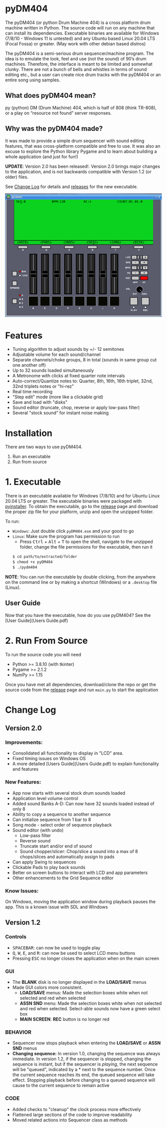 # pyDM404
The pyDM404 (or python Drum Machine 404) is a cross platform drum machine written in Python. The source code will run on any machine that can install its dependencies. Executable binaries are available for Windows (7/8/10 - Windows 11 is untested) and any Ubuntu based Linux 20.04 LTS (Focal Fossa) or greater. (May work with other debian based distros)

The pyDM404 is a semi-serious drum sequencer/machine program. The idea is to emulate the look, feel and use (not the sound) of 90’s drum machines. Therefore, the interface is meant to be limited and somewhat clunky. There are not a bunch of bells and whistles in terms of sound editing etc., but a user can create nice drum tracks with the pyDM404 or an entire song using samples.  

## What does pyDM404 mean?
py (python) DM (Drum Machine) 404, which is half of 808 (think TR-808), or a play on “resource not found” server responses.

## Why was the pyDM404 made?
It was made to provide a simple drum sequencer with sound editing features, that was cross-platform compatible and free to use. It was also an excuse to explore the Python library Pygame and to learn about building a whole application (and just for fun!)

**UPDATE**: Version 2.0 has been released!. Version 2.0 brings major changes to the application, and is not backwards compatible with Version 1.2 (or older) files.

See [Change Log](#Change-Log) for details and [releases](https://github.com/sitaber/pyDM404/releases) for the new executable.

![Screenshot](assets/Screenshot.png)

# Features
- Tuning algorithm to adjust sounds by +/- 12 semitones
- Adjustable volume for each sound/channel
- Separate channels/choke groups, 8 in total (sounds in same group cut one another off)
- Up to 32 sounds loaded simultaneously
- A Metronome with clicks at fixed quarter note intervals
- Auto-correct/Quantize notes to: Quarter, 8th, 16th, 16th triplet, 32nd, 32nd triplets notes or "hi-rez"
- Real time recording
- "Step edit" mode (more like a clickable grid)
- Save and load with "disks"
- Sound editor (truncate, chop, reverse or apply low-pass filter)
- Several "stock sound" for instant noise making

# Installation
There are two ways to use pyDM404.
1) Run an executable
2) Run from source

# 1. Executable
There is an executable available for Windows (7/8/10) and for Ubuntu Linux 20.04 LTS or greater. The executable binaries were packaged with [pyinstaller](https://pypi.org/project/pyinstaller/). To obtain the executable, go to the [release](https://github.com/sitaber/pyDM404/releases) page and download the proper zip file for your platform, unzip and open the unzipped folder.

To run:
- `Windows`: Just double click `pyDM404.exe` and your good to go
- `Linux`: Make sure the program has permission to run
    - Press <kbd>Ctrl</kbd> + <kbd>Alt</kbd> + <kbd>T</kbd> to open the shell, navigate to the unzipped folder, change the file permissions for the executable, then run it
    ```bash
    $ cd path/to/extracted/folder
    $ chmod +x pyDM404
    $ ./pydm404
    ```

**NOTE**: You can run the executable by double clicking, from the anywhere on the command line or by making a shortcut (Windows) or a `.desktop` file (Linux).

## User Guide
Now that you have the executable, how do you use pyDM404? See the [User Guide](Users Guide.pdf)

# 2. Run From Source
To run the source code you will need

- Python >= 3.8.10 (with tkinter)
- Pygame >= 2.1.2
- NumPy >= 1.15

Once you have met all dependencies, download/clone the repo or get the source code from the [release](https://github.com/sitaber/pyDM404/releases) page and run `main.py` to start the application

# Change Log
## Version 2.0
### Improvements:
- Consolidated all functionality to display in "LCD" area.
- Fixed timing issues on Windows OS
- A more detailed [Users Guide](Users Guide.pdf) to explain functionality and features

### New Features:
- App now starts with several stock drum sounds loaded
- Application level volume control
- Added sound Banks A-D: Can now have 32 sounds loaded instead of only 8
- Ability to copy a sequence to another sequence
- Can initialize sequence from 1 bar to 8
- Song mode - select order of sequence playback
- Sound editor (with undo)
    - Low-pass filter
    - Reverse sound
    - Truncate start and/or end of sound
    - Sound chopper/slicer: Chop/slice a sound into a max of 8 chops/slices and automatically assign to pads
- Can apply Swing to sequences
- Clickable Pads to play back sounds
- Better on screen buttons to interact with LCD and app parameters
- Other enhancements to the Grid Sequence editor

### Know Issues:
On Windows, moving the application window during playback pauses the app. This is a known issue with SDL and Windows

## Version 1.2
### Controls
- <kbd>SPACEBAR</kbd>: can now be used to toggle play
- <kbd>Q</kbd>, <kbd>W</kbd>, <kbd>E</kbd>, and <kbd>R</kbd>: can now be used to select LCD menu buttons
- Pressing <kbd>ESC</kbd> no longer closes the application when on the main screen

### GUI
- The **BLANK** disk is no longer displayed in the **LOAD/SAVE** menus
- Made GUI colors more consistent.
    - **LOAD/SAVE** menus: Made the selection boxes white when not selected and red when selected
    - **ASSN SND** menu: Made the selection boxes white when not selected and red when selected. Select-able sounds now have a green select box
    - **MAIN SCREEN**: **REC** button is no longer red


### BEHAVIOR
- Sequencer now stops playback when entering the **LOAD/SAVE** or **ASSN SND** menus
- **Changing sequence:** In version 1.0, changing the sequence was always immediate. In version 1.2, if the sequencer is stopped, changing the sequence is instant, but if the sequencer is _playing_, the next sequence will be "queued", indicated by a * next to the sequence number. Once the current sequence reaches its end, the queued sequence will take effect. Stopping playback before changing to a queued sequence will cause to the current sequence to remain active

### CODE
- Added checks to "cleanup" the clock process more effectively  
- Flattened large sections of the code to improve readability
- Moved related actions into Sequencer class as methods
